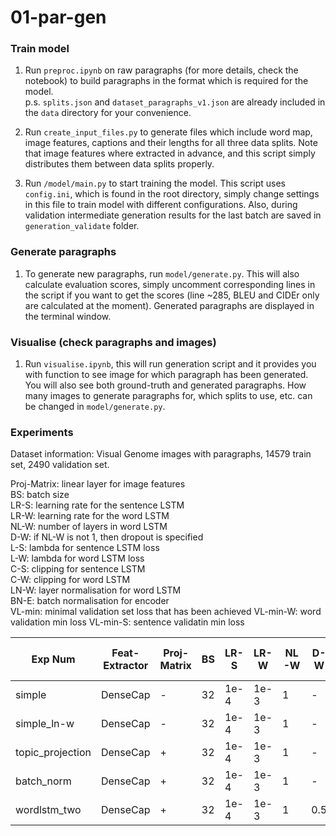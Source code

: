 # 01-par-gen

### Train model

1. Run `preproc.ipynb` on raw paragraphs (for more details, check the notebook) to build paragraphs in the format which is required for the model.\
  p.s. `splits.json` and `dataset_paragraphs_v1.json` are already included in the `data` directory for your convenience.

2. Run `create_input_files.py` to generate files which include word map, image features, captions and their lengths for all three data splits. Note that image features where extracted in advance, and this script simply distributes them between data splits properly.

3. Run `/model/main.py` to start training the model. This script uses `config.ini`, which is found in the root directory, simply change settings in this file to train model with different configurations. Also, during validation intermediate generation results for the last batch are saved in `generation_validate` folder.

### Generate paragraphs

1. To generate new paragraphs, run `model/generate.py`. This will also calculate evaluation scores, simply uncomment corresponding lines in the script if you want to get the scores (line ~285, BLEU and CIDEr only are calculated at the moment). Generated paragraphs are displayed in the terminal window.

### Visualise (check paragraphs and images)

1. Run `visualise.ipynb`, this will run generation script and it provides you with function to see image for which paragraph has been generated. You will also see both ground-truth and generated paragraphs. How many images to generate paragraphs for, which splits to use, etc. can be changed in `model/generate.py`.

### Experiments

Dataset information:
Visual Genome images with paragraphs, 14579 train set, 2490 validation set.

Proj-Matrix: linear layer for image features\
BS: batch size\
LR-S: learning rate for the sentence LSTM\
LR-W: learning rate for the word LSTM\
NL-W: number of layers in word LSTM\
D-W: if NL-W is not 1, then dropout is specified\
L-S: lambda for sentence LSTM loss\
L-W: lambda for word LSTM loss\
C-S: clipping for sentence LSTM\
C-W: clipping for word LSTM\
LN-W: layer normalisation for word LSTM\
BN-E: batch normalisation for encoder\
VL-min: minimal validation set loss that has been achieved
VL-min-W: word validation min loss
VL-min-S: sentence validatin min loss

| Exp Num | Feat-Extractor | Proj-Matrix | BS | LR-S | LR-W | NL-W | D-W | L-S | L-W | C-S | C-W | LN-W | BN-E | VL-min | VL-min-W | VL-min-S |
|---|----------------|---------|----|------|------|------|-----|-----|-----|-----|-----|------|------|------|------|------|
|  simple |       DenseCap         |     -    |  32  |   1e-4   |   1e-3   |   1   |  -   |  1   |  1   |  -   |  -  |  -  |  -    |   11.01   |   7.78   |   2.77   |
|  simple_ln-w |       DenseCap         |     -    |  32  |   1e-4   |   1e-3   |   1   |  -   |  1   |  1   |  -   |  -  |  +  |  -    |   11.77   |   7.71   |   3.67   |
|  topic_projection |       DenseCap         |   +   |  32  |   1e-4   |   1e-3   |   1   |  -   |  1   |  1   |  -   |  -  |  +  |  -    |   11.06   |   7.78   |   2.92   |
|  batch_norm |       DenseCap         |   +   |  32  |   1e-4   |   1e-3   |   1   |  -   |  1   |  1   |  -   |  -  |  -  |  +    |   10.89   |   7.78   |   2.81   |
|  wordlstm_two |       DenseCap         |   +   |  32  |   1e-4   |   1e-3   |   1   |  0.5   |  1   |  1   |  -   |  -  |  -  |  -    |   10.49   |   7.71   |   2.74   |
